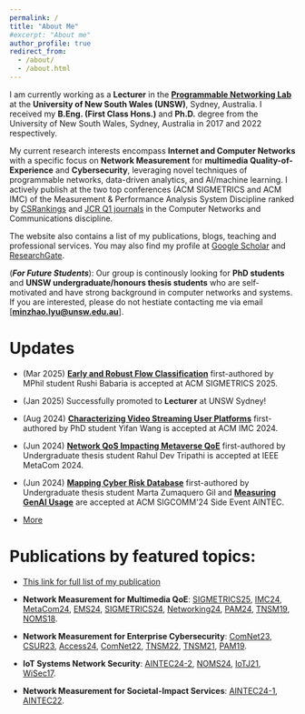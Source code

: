 ```yaml
---
permalink: /
title: "About Me"
#excerpt: "About me"
author_profile: true
redirect_from: 
  - /about/
  - /about.html
---
```


I am currently working as a **Lecturer** in the [**Programmable Networking Lab**](https://www.capabilities.unsw.edu.au/software-defined-networking-cyber-intelligence) at the **University of New South Wales (UNSW)**, Sydney, Australia.
I received my **B.Eng. (First Class Hons.)** and **Ph.D.** degree from the University of New South Wales, Sydney, Australia in 2017 and 2022 respectively. 

My current research interests encompass **Internet and Computer Networks** with a specific focus on **Network Measurement** for **multimedia Quality-of-Experience** and **Cybersecurity**, leveraging novel techniques of programmable networks, data-driven analytics, and AI/machine learning. 
I actively publish at the two top conferences (ACM SIGMETRICS and ACM IMC) of the Measurement & Performance Analysis System Discipline ranked by [CSRankings](https://csrankings.org/) and [JCR Q1 journals](https://www.scimagojr.com/index.php) in the Computer Networks and Communications discipline.


The website also contains a list of my publications, blogs, teaching and professional services. You may also find my profile at [Google Scholar](https://scholar.google.com.au/citations?hl=en&user=6oFRlVcAAAAJ) and [ResearchGate](https://www.researchgate.net/profile/Minzhao-Lyu).

(***For Future Students***): Our group is continously looking for **PhD students** and **UNSW undergraduate/honours thesis students** who are self-motivated and have strong background in computer networks and systems. If you are interested, please do not hestiate contacting me via email [**minzhao.lyu@unsw.edu.au**].


Updates
======
* (Mar 2025) [**Early and Robust Flow Classification**](https://minzhaolyu.github.io/publications/) first-authored by MPhil student Rushi Babaria is accepted at ACM SIGMETRICS 2025.

* (Jan 2025) Successfully promoted to **Lecturer** at UNSW Sydney!

* (Aug 2024) [**Characterizing Video Streaming User Platforms**](https://minzhaolyu.github.io/publications/) first-authored by PhD student Yifan Wang is accepted at ACM IMC 2024.

* (Jun 2024) [**Network QoS Impacting Metaverse QoE**](https://minzhaolyu.github.io/publications/) first-authored by Undergraduate thesis student Rahul Dev Tripathi is accepted at IEEE MetaCom 2024.

* (Jun 2024) [**Mapping Cyber Risk Database**](https://minzhaolyu.github.io/publications/) first-authored by Undergraduate thesis student Marta Zumaquero Gil and [**Measuring GenAI Usage**](https://minzhaolyu.github.io/publications/) are accepted at ACM SIGCOMM'24 Side Event AINTEC.


* [More](https://minzhaolyu.github.io/update/)



Publications by featured topics:
======

* [This link for full list of my publication](https://minzhaolyu.github.io/publications/)

* **Network Measurement for Multimedia QoE**: [SIGMETRICS25](https://www.sigmetrics.org/sigmetrics2025/accepted_papers.html), [IMC24](https://dl.acm.org/doi/10.1145/3646547.3688435), [MetaCom24](https://ieeexplore.ieee.org/document/10740019), [EMS24](https://dl.acm.org/doi/10.1145/3672196.3673400), [SIGMETRICS24](https://dl.acm.org/doi/10.1145/3626786), [Networking24](https://ieeexplore.ieee.org/abstract/document/10619817), [PAM24](https://link.springer.com/chapter/10.1007/978-3-031-56249-5_3), [TNSM19](https://ieeexplore.ieee.org/document/8765778), [NOMS18](https://ieeexplore.ieee.org/abstract/document/8406200).

* **Network Measurement for Enterprise Cybersecurity**: [ComNet23](https://doi.org/10.1016/j.comnet.2023.109873), [CSUR23](https://dl.acm.org/doi/abs/10.1145/3547331), [Access24](https://ieeexplore.ieee.org/document/10571950), [ComNet22](https://www.sciencedirect.com/science/article/pii/S1389128622004212), [TNSM22](https://ieeexplore.ieee.org/document/9951392), [TNSM21](https://ieeexplore.ieee.org/abstract/document/9316919), [PAM19](https://link.springer.com/chapter/10.1007/978-3-030-15986-3_9).

* **IoT Systems Network Security**: [AINTEC24-2](https://dl.acm.org/doi/10.1145/3674213.3674216), [NOMS24](https://ieeexplore.ieee.org/document/10575272), [IoTJ21](https://ieeexplore.ieee.org/abstract/document/9273056), [WiSec17](https://dl.acm.org/doi/abs/10.1145/3098243.3098264).

* **Network Measurement for Societal-Impact Services**: [AINTEC24-1](https://dl.acm.org/doi/10.1145/3674213.3674214), [AINTEC22](https://dl.acm.org/doi/10.1145/3570748.3570749).



<!-- <script type="text/javascript" src="//rf.revolvermaps.com/0/0/1.js?i=56b90rck1lh&amp;s=310&amp;m=8&amp;v=true&amp;r=false&amp;b=000000&amp;n=true&amp;c=00ff6c" async="async"></script> -->

